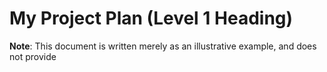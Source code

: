 # My Project Plan (Level 1 Heading)
**Note**: This document is written merely as an illustrative example, and does not provide
